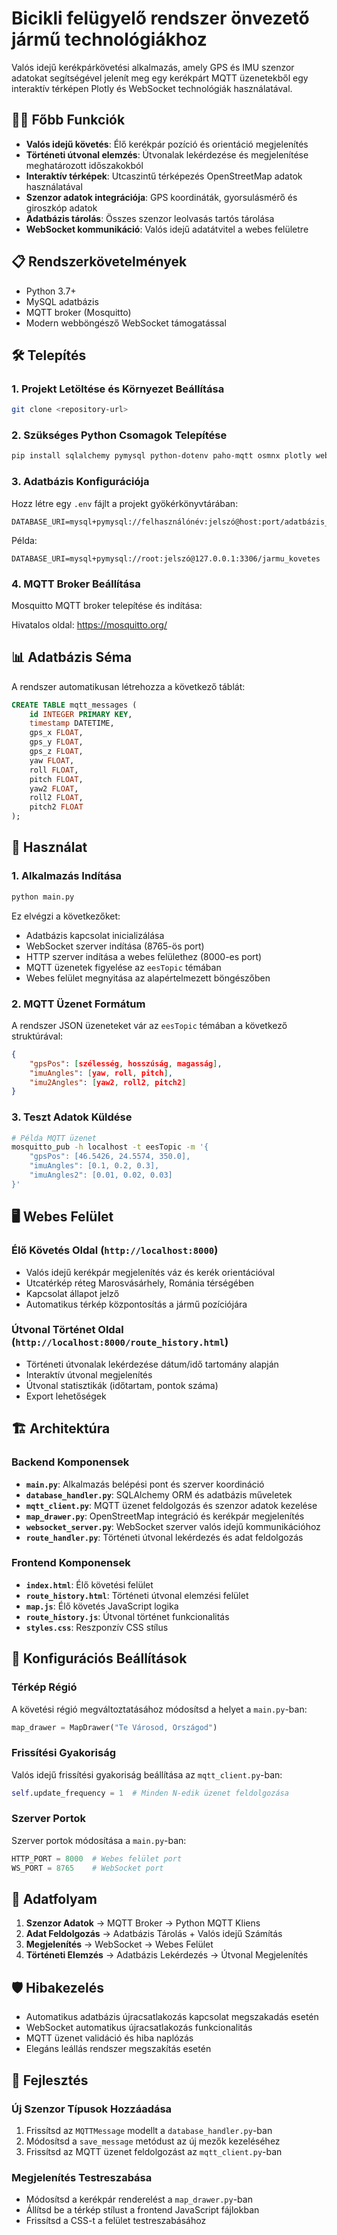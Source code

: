 # Bicikli felügyelő rendszer önvezető jármű technológiákhoz

Valós idejű kerékpárkövetési alkalmazás, amely GPS és IMU szenzor adatokat segítségével jelenít meg egy kerékpárt MQTT üzenetekből egy interaktív térképen Plotly és WebSocket technológiák használatával.

## 🚴‍♂️ Főbb Funkciók

- **Valós idejű követés**: Élő kerékpár pozíció és orientáció megjelenítés
- **Történeti útvonal elemzés**: Útvonalak lekérdezése és megjelenítése meghatározott időszakokból
- **Interaktív térképek**: Utcaszintű térképezés OpenStreetMap adatok használatával
- **Szenzor adatok integrációja**: GPS koordináták, gyorsulásmérő és giroszkóp adatok
- **Adatbázis tárolás**: Összes szenzor leolvasás tartós tárolása
- **WebSocket kommunikáció**: Valós idejű adatátvitel a webes felületre

## 📋 Rendszerkövetelmények

- Python 3.7+
- MySQL adatbázis
- MQTT broker (Mosquitto)
- Modern webböngésző WebSocket támogatással

## 🛠️ Telepítés

### 1. Projekt Letöltése és Környezet Beállítása

```bash
git clone <repository-url>
```

### 2. Szükséges Python Csomagok Telepítése

```bash
pip install sqlalchemy pymysql python-dotenv paho-mqtt osmnx plotly websockets numpy
```

### 3. Adatbázis Konfigurációja

Hozz létre egy `.env` fájlt a projekt gyökérkönyvtárában:

```env
DATABASE_URI=mysql+pymysql://felhasználónév:jelszó@host:port/adatbázis_név
```

Példa:
```env
DATABASE_URI=mysql+pymysql://root:jelszó@127.0.0.1:3306/jarmu_kovetes
```

### 4. MQTT Broker Beállítása

Mosquitto MQTT broker telepítése és indítása:

Hivatalos oldal: https://mosquitto.org/

## 📊 Adatbázis Séma

A rendszer automatikusan létrehozza a következő táblát:

```sql
CREATE TABLE mqtt_messages (
    id INTEGER PRIMARY KEY,
    timestamp DATETIME,
    gps_x FLOAT,
    gps_y FLOAT, 
    gps_z FLOAT,
    yaw FLOAT,
    roll FLOAT,
    pitch FLOAT,
    yaw2 FLOAT,
    roll2 FLOAT,
    pitch2 FLOAT
);
```

## 🚀 Használat

### 1. Alkalmazás Indítása

```bash
python main.py
```

Ez elvégzi a következőket:
- Adatbázis kapcsolat inicializálása
- WebSocket szerver indítása (8765-ös port)
- HTTP szerver indítása a webes felülethez (8000-es port)
- MQTT üzenetek figyelése az `eesTopic` témában
- Webes felület megnyitása az alapértelmezett böngészőben

### 2. MQTT Üzenet Formátum

A rendszer JSON üzeneteket vár az `eesTopic` témában a következő struktúrával:

```json
{
    "gpsPos": [szélesség, hosszúság, magasság],
    "imuAngles": [yaw, roll, pitch],
    "imu2Angles": [yaw2, roll2, pitch2]
}
```

### 3. Teszt Adatok Küldése

```bash
# Példa MQTT üzenet
mosquitto_pub -h localhost -t eesTopic -m '{
    "gpsPos": [46.5426, 24.5574, 350.0],
    "imuAngles": [0.1, 0.2, 0.3],
    "imuAngles2": [0.01, 0.02, 0.03]
}'
```

## 🖥️ Webes Felület

### Élő Követés Oldal (`http://localhost:8000`)
- Valós idejű kerékpár megjelenítés váz és kerék orientációval
- Utcatérkép réteg Marosvásárhely, Románia térségében
- Kapcsolat állapot jelző
- Automatikus térkép központosítás a jármű pozíciójára

### Útvonal Történet Oldal (`http://localhost:8000/route_history.html`)
- Történeti útvonalak lekérdezése dátum/idő tartomány alapján
- Interaktív útvonal megjelenítés
- Útvonal statisztikák (időtartam, pontok száma)
- Export lehetőségek

## 🏗️ Architektúra

### Backend Komponensek

- **`main.py`**: Alkalmazás belépési pont és szerver koordináció
- **`database_handler.py`**: SQLAlchemy ORM és adatbázis műveletek
- **`mqtt_client.py`**: MQTT üzenet feldolgozás és szenzor adatok kezelése
- **`map_drawer.py`**: OpenStreetMap integráció és kerékpár megjelenítés
- **`websocket_server.py`**: WebSocket szerver valós idejű kommunikációhoz
- **`route_handler.py`**: Történeti útvonal lekérdezés és adat feldolgozás

### Frontend Komponensek

- **`index.html`**: Élő követési felület
- **`route_history.html`**: Történeti útvonal elemzési felület
- **`map.js`**: Élő követés JavaScript logika
- **`route_history.js`**: Útvonal történet funkcionalitás
- **`styles.css`**: Reszponzív CSS stílus

## 🔧 Konfigurációs Beállítások

### Térkép Régió
A követési régió megváltoztatásához módosítsd a helyet a `main.py`-ban:

```python
map_drawer = MapDrawer("Te Városod, Országod")
```

### Frissítési Gyakoriság
Valós idejű frissítési gyakoriság beállítása az `mqtt_client.py`-ban:

```python
self.update_frequency = 1  # Minden N-edik üzenet feldolgozása
```

### Szerver Portok
Szerver portok módosítása a `main.py`-ban:

```python
HTTP_PORT = 8000  # Webes felület port
WS_PORT = 8765    # WebSocket port
```

## 📡 Adatfolyam

1. **Szenzor Adatok** → MQTT Broker → Python MQTT Kliens
2. **Adat Feldolgozás** → Adatbázis Tárolás + Valós idejű Számítás
3. **Megjelenítés** → WebSocket → Webes Felület
4. **Történeti Elemzés** → Adatbázis Lekérdezés → Útvonal Megjelenítés

## 🛡️ Hibakezelés

- Automatikus adatbázis újracsatlakozás kapcsolat megszakadás esetén
- WebSocket automatikus újracsatlakozás funkcionalitás
- MQTT üzenet validáció és hiba naplózás
- Elegáns leállás rendszer megszakítás esetén

## 📝 Fejlesztés

### Új Szenzor Típusok Hozzáadása
1. Frissítsd az `MQTTMessage` modellt a `database_handler.py`-ban
2. Módosítsd a `save_message` metódust az új mezők kezeléséhez
3. Frissítsd az MQTT üzenet feldolgozást az `mqtt_client.py`-ban

### Megjelenítés Testreszabása
- Módosítsd a kerékpár renderelést a `map_drawer.py`-ban
- Állítsd be a térkép stílust a frontend JavaScript fájlokban
- Frissítsd a CSS-t a felület testreszabásához
